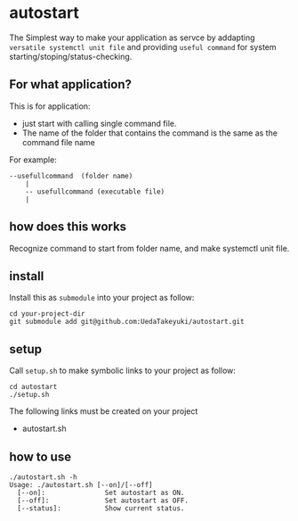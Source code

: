 # autostart
The Simplest way to make your application as servce by addapting ``versatile systemctl unit file`` and providing ``useful command`` for system starting/stoping/status-checking.

## For what application?
This is for application:

- just start with calling single command file.
- The name of the folder that contains the command is the same as the command file name

For example:

```
--usefullcommand  (folder name)
    |
    -- usefullcommand (executable file)
    |
```

## how does this works
Recognize command to start from folder name, and make systemctl unit file.


## install
Install this as ``submodule`` into your project as follow:

```
cd your-project-dir
git submodule add git@github.com:UedaTakeyuki/autostart.git
```

## setup
Call ``setup.sh`` to make symbolic links to your project as follow:

```
cd autostart
./setup.sh
```

The following links must be created on your project

- autostart.sh

## how to use
```
./autostart.sh -h
Usage: ./autostart.sh [--on]/[--off]
  [--on]:               Set autostart as ON. 
  [--off]:              Set autostart as OFF. 
  [--status]:           Show current status. 
```

